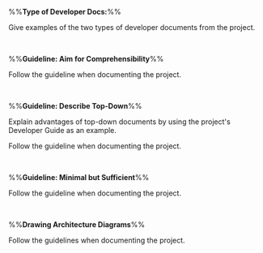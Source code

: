 %%**Type of Developer Docs:**%%

<panel type="danger" header="`W9.4a` Can explain the two types of developer docs :star:" expanded no-close>
  <include src="../../book/documentation/introduction/what/unit-inElsewhere-asFlat.md" boilerplate />
  <panel header="{{glyphicon_folder_close}} Evidence" expanded>

Give examples of the two types of developer documents from the project.

  </panel>
</panel>

<br><!-- ##################################################################################################### -->

%%**Guideline: Aim for Comprehensibility**%%

<panel type="danger" header="`W9.4b` Can explain the need for comprehensibility in documents :star:" expanded no-close>
  <include src="../../book/documentation/guidelines/aimForComprehensibility/what/unit-inElsewhere-asFlat.md" boilerplate />
<!-- TODO: add evidence -->
</panel>

<!-- ==================================================================================================== -->

<panel type="danger" header="`W9.4c` Can write reasonably comprehensible developer documents :star:" expanded no-close>
  <include src="../../book/documentation/guidelines/aimForComprehensibility/how/unit-inElsewhere-asFlat.md" boilerplate />
  <panel header="{{glyphicon_folder_close}} Evidence" expanded>

Follow the guideline when documenting the project.

  </panel>
</panel>

<br><!-- ##################################################################################################### -->

%%**Guideline: Describe Top-Down**%%

<panel type="warning" header="`W9.4d` Can distinguish between top-down and bottom up documentation :star::star:" expanded no-close>
  <include src="../../book/documentation/guidelines/goTopDown/what/unit-inElsewhere-asFlat.md" boilerplate />
<!-- TODO: add evidence -->
</panel>

<!-- ==================================================================================================== -->

<panel type="warning" header="`W9.4e` Can explain the advantages of top-down documentation :star::star:" expanded no-close>
  <include src="../../book/documentation/guidelines/goTopDown/why/unit-inElsewhere-asFlat.md" boilerplate />
  <panel header="{{glyphicon_folder_close}} Evidence" expanded>

Explain advantages of top-down documents by using the project's Developer Guide as an example.

  </panel>
</panel>

<!-- ==================================================================================================== -->

<panel type="warning" header="`W9.4f` Can write documentation in a top-down manner :star::star:" expanded no-close>
  <include src="../../book/documentation/guidelines/goTopDown/how/unit-inElsewhere-asFlat.md" boilerplate />
  <panel header="{{glyphicon_folder_close}} Evidence" expanded>

Follow the guideline when documenting the project.

  </panel>
</panel>

<br><!-- ##################################################################################################### -->

%%**Guideline: Minimal but Sufficient**%%

<panel type="info" header="`W9.4g` Can explain documentation should be minimal yet sufficient :star::star::star:" expanded no-close>
  <include src="../../book/documentation/guidelines/documentMinimally/what/unit-inElsewhere-asFlat.md" boilerplate />
<!-- TODO: add evidence -->
</panel>

<!-- ==================================================================================================== -->

<panel type="info" header="`W9.4h` Can write minimal yet sufficient documentation :star::star::star:" expanded no-close>
  <include src="../../book/documentation/guidelines/documentMinimally/how/unit-inElsewhere-asFlat.md" boilerplate />
  <panel header="{{glyphicon_folder_close}} Evidence" expanded>

Follow the guideline when documenting the project.

  </panel>
</panel>

<br><!-- ##################################################################################################### -->

%%**Drawing Architecture Diagrams**%%

<panel type="info" header="`W9.4i` Can draw architecture diagrams :star::star::star:" expanded no-close>
  <include src="../../book/architecture/architectureDiagrams/drawing/unit-inElsewhere-asFlat.md" boilerplate />
  <panel header="{{glyphicon_folder_close}} Evidence" expanded>

Follow the guidelines when documenting the project.

  </panel>
</panel>
